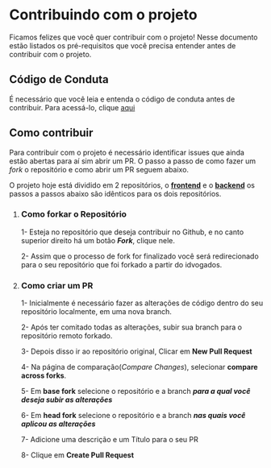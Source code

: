 # Contribuindo com o projeto

Ficamos felizes que você quer contribuir com o projeto!
Nesse documento estão listados os pré-requisitos que você precisa entender antes de contribuir com o projeto.

## Código de Conduta

É necessário que você leia e entenda o código de conduta antes de contribuir.
Para acessá-lo, clique [aqui](https://github.com/idvogados/code-of-conduct)

## Como contribuir

Para contribuir com o projeto é necessário identificar issues que ainda estão abertas para aí sim abrir um PR. O passo a passo de como fazer um *fork* o repositório e como abrir um PR seguem abaixo.

O projeto hoje está dividido em 2 repositórios, o [**frontend**](https://github.com/idvogados/frontend) e o [**backend**](https://github.com/idvogados/backend) os passos a passos abaixo são idênticos para os dois repositórios.

1. ### **Como forkar o Repositório**

   1- Esteja no repositório que deseja contribuir no Github, e no canto superior direito há um botão **_Fork_**, clique nele.

   2- Assim que o processo de fork for finalizado você será redirecionado para o seu repositório que foi forkado a partir do idvogados.

2. ### **Como criar um PR**

   1- Inicialmente é necessário fazer as alterações de código dentro do seu repositório localmente, em uma nova branch.

   2- Após ter comitado todas as alterações, subir sua branch para o repositório remoto forkado.

   3- Depois disso ir ao repositório original, Clicar em **New Pull Request**

   4- Na página de comparação(_Compare Changes_), selecionar **compare across forks**.

   5- Em **base fork** selecione o repositório e a branch **_para a qual você deseja subir as alterações_**

   6- Em **head fork** selecione o repositório e a branch **_nas quais você aplicou as alterações_**

   7- Adicione uma descrição e um Título para o seu PR

   8- Clique em **Create Pull Request**
